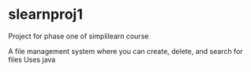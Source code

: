 # slearnproj1
Project for phase one of simplilearn course

A file management system where you can create, delete, and search for files
Uses java
